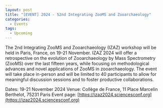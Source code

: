 ```yaml
---
layout: post
title: "[EVENT] 2024 - S2nd Integrating ZooMS and Zooarchaeology"
categories:
  - Events
tags:
  - Upcoming
---
```


The 2nd Integrating ZooMS and Zooarchaeology (IZAZ) workshop will be held in Paris, France, on 19-21 November.
IZAZ 2024 will offer a retrospective on the evolution of Zooarchaeology by Mass Spectrometry (ZooMS) over the last fifteen years, while focusing on methodological advances and novel applications of ZooMS in zooarchaeology.
The event will take place in-person and will be limited to 40 participants to allow for meaningful discussion sessions and to foster productive collaborations.

Dates: 19-21 November 2024
Venue: Collège de France, 11 Place Marcelin Berthelot, 75231 Paris
Event page: [https://izaz2024.sciencesconf.org](https://izaz2024.sciencesconf.org)
